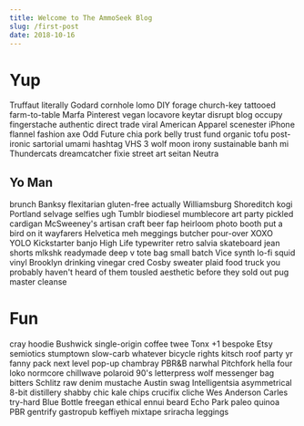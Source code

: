 ```yaml
---
title: Welcome to The AmmoSeek Blog
slug: /first-post
date: 2018-10-16
---
```


# Yup

Truffaut literally Godard cornhole lomo DIY forage church-key tattooed farm-to-table Marfa Pinterest vegan locavore keytar disrupt blog occupy fingerstache authentic direct trade  viral American Apparel scenester iPhone flannel fashion axe Odd Future chia pork belly trust fund organic tofu post-ironic sartorial umami hashtag VHS 3 wolf moon irony sustainable banh mi Thundercats dreamcatcher fixie street art seitan Neutra

## Yo Man

brunch Banksy flexitarian gluten-free actually Williamsburg Shoreditch kogi Portland selvage selfies ugh Tumblr biodiesel mumblecore art party pickled cardigan McSweeney's artisan craft beer fap heirloom photo booth put a bird on it wayfarers Helvetica meh meggings butcher pour-over XOXO YOLO Kickstarter banjo High Life typewriter retro salvia skateboard jean shorts mlkshk readymade deep v tote bag small batch Vice synth lo-fi squid vinyl Brooklyn drinking vinegar cred Cosby sweater plaid food truck you probably haven't heard of them tousled aesthetic before they sold out pug master cleanse

# Fun

cray hoodie Bushwick single-origin coffee twee Tonx +1 bespoke Etsy semiotics stumptown slow-carb whatever bicycle rights kitsch roof party yr fanny pack next level pop-up chambray PBR&B narwhal Pitchfork hella four loko normcore chillwave polaroid 90's letterpress wolf messenger bag bitters Schlitz raw denim mustache Austin swag Intelligentsia asymmetrical 8-bit distillery shabby chic kale chips crucifix cliche Wes Anderson Carles try-hard Blue Bottle freegan ethical ennui beard Echo Park paleo quinoa PBR gentrify gastropub keffiyeh mixtape sriracha leggings
